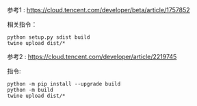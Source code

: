 参考1 :
https://cloud.tencent.com/developer/beta/article/1757852




相关指令：
```shell
python setup.py sdist build
twine upload dist/*
```

参考2 :
https://cloud.tencent.com/developer/article/2219745

指令:
```shell
python -m pip install --upgrade build
python -m build
twine upload dist/*
```
